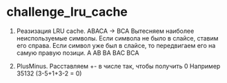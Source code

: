 # challenge_lru_cache
1. Реазизация LRU cache. ABACA -> BCA
   Вытесняем наиболее неиспользуемые символы.
   Если символа не было в слайсе, ставим его справа.
   Если символ уже был в слайсе, то передвигаем его на самую правую позици.
   A
   AB
   BA
   BAC
   BCA
   
2. PlusMinus.
   Расставляем +- в числе так, чтобы получить 0 
   Например 35132 (3-5+1+3-2 = 0) 
